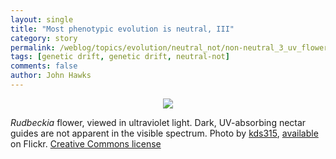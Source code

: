 ```yaml
---
layout: single 
title: "Most phenotypic evolution is neutral, III" 
category: story
permalink: /weblog/topics/evolution/neutral_not/non-neutral_3_uv_flower_nectar_guides.html
tags: [genetic drift, genetic drift, neutral-not] 
comments: false 
author: John Hawks 
---
```



<div style="text-align:center;">
<img src="/graphics/uv_flower.jpg" />
</div>

<p class="caption"><i>Rudbeckia</i> flower, viewed in ultraviolet light. Dark, UV-absorbing nectar guides are not apparent in the visible spectrum. Photo by <a href="http://www.flickr.com/people/kds315/">kds315</a>, <a href="http://www.flickr.com/photos/kds315/424125187/">available</a> on Flickr. <a href="http://creativecommons.org/licenses/by-nc-nd/2.0/deed.en-us">Creative Commons license</a> </p>

